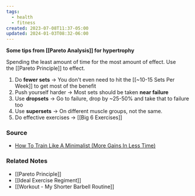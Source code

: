 ```yaml
---
tags:
  - health
  - fitness
created: 2023-07-08T11:37-05:00
updated: 2024-01-03T08:32-06:00
---
```

**Some tips from [[Pareto Analysis]] for hypertrophy**

Spending the least amount of time for the most amount of effect. Use the [[Pareto Principle]] to effect. 

1. Do **fewer sets** -> You don't even need to hit the [[~10-15 Sets Per Week]] to get most of the benefit
2. Push yourself harder -> Most sets should be taken **near failure**
3. Use **dropsets** -> Go to failure, drop by ~25-50% and take that to failure too
4. Use **supersets** -> On different muscle groups, not the same.
5. Do effective exercises -> [[Big 6 Exercises]]

### Source
- [How To Train Like A Minimalist (More Gains In Less Time)](https://youtu.be/xc4OtzAnVMI)

### Related Notes
- [[Pareto Principle]] 
- [[Ideal Exercise Regiment]]
- [[Workout - My Shorter Barbell Routine]]